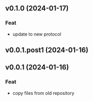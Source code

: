 ## v0.1.0 (2024-01-17)

### Feat

- update to new protocol

## v0.0.1.post1 (2024-01-16)

## v0.0.1 (2024-01-16)

### Feat

- copy files from old repository
